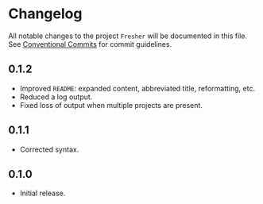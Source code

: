# Changelog

All notable changes to the project `Fresher` will be documented in this file.
See [Conventional Commits](https://conventionalcommits.org) for commit guidelines.

## 0.1.2

- Improved `README`: expanded content, abbreviated title, reformatting, etc.
- Reduced a log output.
- Fixed loss of output when multiple projects are present.

## 0.1.1

- Corrected syntax.

## 0.1.0

- Initial release.
